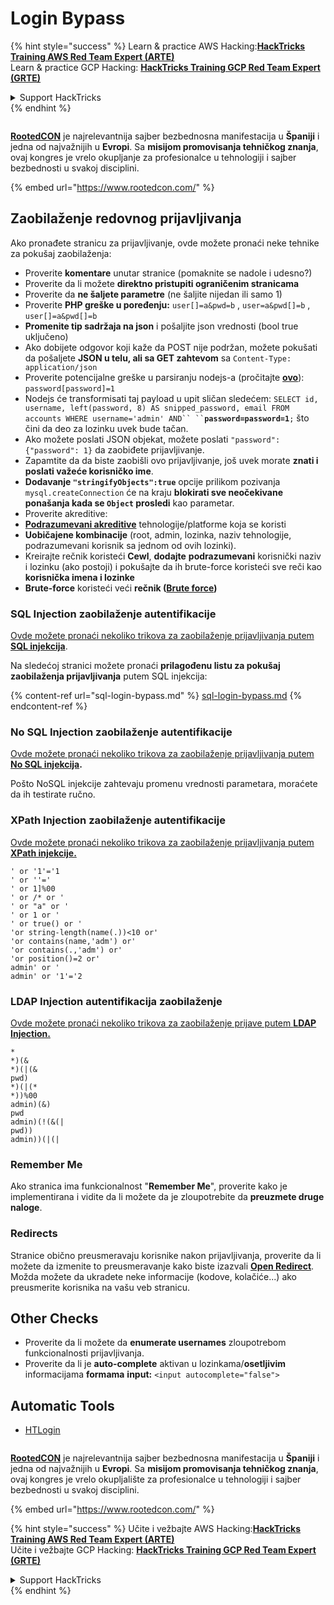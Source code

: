 # Login Bypass

{% hint style="success" %}
Learn & practice AWS Hacking:<img src="/.gitbook/assets/arte.png" alt="" data-size="line">[**HackTricks Training AWS Red Team Expert (ARTE)**](https://training.hacktricks.xyz/courses/arte)<img src="/.gitbook/assets/arte.png" alt="" data-size="line">\
Learn & practice GCP Hacking: <img src="/.gitbook/assets/grte.png" alt="" data-size="line">[**HackTricks Training GCP Red Team Expert (GRTE)**<img src="/.gitbook/assets/grte.png" alt="" data-size="line">](https://training.hacktricks.xyz/courses/grte)

<details>

<summary>Support HackTricks</summary>

* Check the [**subscription plans**](https://github.com/sponsors/carlospolop)!
* **Join the** 💬 [**Discord group**](https://discord.gg/hRep4RUj7f) or the [**telegram group**](https://t.me/peass) or **follow** us on **Twitter** 🐦 [**@hacktricks\_live**](https://twitter.com/hacktricks\_live)**.**
* **Share hacking tricks by submitting PRs to the** [**HackTricks**](https://github.com/carlospolop/hacktricks) and [**HackTricks Cloud**](https://github.com/carlospolop/hacktricks-cloud) github repos.

</details>
{% endhint %}

<figure><img src="https://files.gitbook.com/v0/b/gitbook-x-prod.appspot.com/o/spaces%2F-L_2uGJGU7AVNRcqRvEi%2Fuploads%2FelPCTwoecVdnsfjxCZtN%2Fimage.png?alt=media&#x26;token=9ee4ff3e-92dc-471c-abfe-1c25e446a6ed" alt=""><figcaption></figcaption></figure>

[**RootedCON**](https://www.rootedcon.com/) je najrelevantnija sajber bezbednosna manifestacija u **Španiji** i jedna od najvažnijih u **Evropi**. Sa **misijom promovisanja tehničkog znanja**, ovaj kongres je vrelo okupljanje za profesionalce u tehnologiji i sajber bezbednosti u svakoj disciplini.

{% embed url="https://www.rootedcon.com/" %}

## **Zaobilaženje redovnog prijavljivanja**

Ako pronađete stranicu za prijavljivanje, ovde možete pronaći neke tehnike za pokušaj zaobilaženja:

* Proverite **komentare** unutar stranice (pomaknite se nadole i udesno?)
* Proverite da li možete **direktno pristupiti ograničenim stranicama**
* Proverite da **ne šaljete parametre** (ne šaljite nijedan ili samo 1)
* Proverite **PHP greške u poređenju:** `user[]=a&pwd=b` , `user=a&pwd[]=b` , `user[]=a&pwd[]=b`
* **Promenite tip sadržaja na json** i pošaljite json vrednosti (bool true uključeno)
* Ako dobijete odgovor koji kaže da POST nije podržan, možete pokušati da pošaljete **JSON u telu, ali sa GET zahtevom** sa `Content-Type: application/json`
* Proverite potencijalne greške u parsiranju nodejs-a (pročitajte [**ovo**](https://flattsecurity.medium.com/finding-an-unseen-sql-injection-by-bypassing-escape-functions-in-mysqljs-mysql-90b27f6542b4)): `password[password]=1`
* Nodejs će transformisati taj payload u upit sličan sledećem: ` SELECT id, username, left(password, 8) AS snipped_password, email FROM accounts WHERE username='admin' AND`` `` `**`password=password=1`**`;` što čini da deo za lozinku uvek bude tačan.
* Ako možete poslati JSON objekat, možete poslati `"password":{"password": 1}` da zaobiđete prijavljivanje.
* Zapamtite da da biste zaobišli ovo prijavljivanje, još uvek morate **znati i poslati važeće korisničko ime**.
* **Dodavanje `"stringifyObjects":true`** opcije prilikom pozivanja `mysql.createConnection` će na kraju **blokirati sve neočekivane ponašanja kada se `Object` prosledi** kao parametar.
* Proverite akreditive:
* [**Podrazumevani akreditive**](../../generic-methodologies-and-resources/brute-force.md#default-credentials) tehnologije/platforme koja se koristi
* **Uobičajene kombinacije** (root, admin, lozinka, naziv tehnologije, podrazumevani korisnik sa jednom od ovih lozinki).
* Kreirajte rečnik koristeći **Cewl**, **dodajte** **podrazumevani** korisnički naziv i lozinku (ako postoji) i pokušajte da ih brute-force koristeći sve reči kao **korisnička imena i lozinke**
* **Brute-force** koristeći veći **rečnik (**[**Brute force**](../../generic-methodologies-and-resources/brute-force.md#http-post-form)**)**

### SQL Injection zaobilaženje autentifikacije

[Ovde možete pronaći nekoliko trikova za zaobilaženje prijavljivanja putem **SQL injekcija**](../sql-injection/#authentication-bypass).

Na sledećoj stranici možete pronaći **prilagođenu listu za pokušaj zaobilaženja prijavljivanja** putem SQL injekcija:

{% content-ref url="sql-login-bypass.md" %}
[sql-login-bypass.md](sql-login-bypass.md)
{% endcontent-ref %}

### No SQL Injection zaobilaženje autentifikacije

[Ovde možete pronaći nekoliko trikova za zaobilaženje prijavljivanja putem **No SQL injekcija**](../nosql-injection.md#basic-authentication-bypass)**.**

Pošto NoSQL injekcije zahtevaju promenu vrednosti parametara, moraćete da ih testirate ručno.

### XPath Injection zaobilaženje autentifikacije

[Ovde možete pronaći nekoliko trikova za zaobilaženje prijavljivanja putem **XPath injekcije.**](../xpath-injection.md#authentication-bypass)
```
' or '1'='1
' or ''='
' or 1]%00
' or /* or '
' or "a" or '
' or 1 or '
' or true() or '
'or string-length(name(.))<10 or'
'or contains(name,'adm') or'
'or contains(.,'adm') or'
'or position()=2 or'
admin' or '
admin' or '1'='2
```
### LDAP Injection autentifikacija zaobilaženje

[Ovde možete pronaći nekoliko trikova za zaobilaženje prijave putem **LDAP Injection.**](../ldap-injection.md#login-bypass)
```
*
*)(&
*)(|(&
pwd)
*)(|(*
*))%00
admin)(&)
pwd
admin)(!(&(|
pwd))
admin))(|(|
```
### Remember Me

Ako stranica ima funkcionalnost "**Remember Me**", proverite kako je implementirana i vidite da li možete da je zloupotrebite da **preuzmete druge naloge**.

### Redirects

Stranice obično preusmeravaju korisnike nakon prijavljivanja, proverite da li možete da izmenite to preusmeravanje kako biste izazvali [**Open Redirect**](../open-redirect.md). Možda možete da ukradete neke informacije (kodove, kolačiće...) ako preusmerite korisnika na vašu veb stranicu.

## Other Checks

* Proverite da li možete da **enumerate usernames** zloupotrebom funkcionalnosti prijavljivanja.
* Proverite da li je **auto-complete** aktivan u lozinkama/**osetljivim** informacijama **formama** **input:** `<input autocomplete="false">`

## Automatic Tools
* [HTLogin](https://github.com/akinerkisa/HTLogin)

<figure><img src="https://files.gitbook.com/v0/b/gitbook-x-prod.appspot.com/o/spaces%2F-L_2uGJGU7AVNRcqRvEi%2Fuploads%2FelPCTwoecVdnsfjxCZtN%2Fimage.png?alt=media&#x26;token=9ee4ff3e-92dc-471c-abfe-1c25e446a6ed" alt=""><figcaption></figcaption></figure>

​​[**RootedCON**](https://www.rootedcon.com/) je najrelevantnija sajber bezbednosna manifestacija u **Španiji** i jedna od najvažnijih u **Evropi**. Sa **misijom promovisanja tehničkog znanja**, ovaj kongres je vrelo okupljalište za profesionalce u tehnologiji i sajber bezbednosti u svakoj disciplini.

{% embed url="https://www.rootedcon.com/" %}

{% hint style="success" %}
Učite i vežbajte AWS Hacking:<img src="/.gitbook/assets/arte.png" alt="" data-size="line">[**HackTricks Training AWS Red Team Expert (ARTE)**](https://training.hacktricks.xyz/courses/arte)<img src="/.gitbook/assets/arte.png" alt="" data-size="line">\
Učite i vežbajte GCP Hacking: <img src="/.gitbook/assets/grte.png" alt="" data-size="line">[**HackTricks Training GCP Red Team Expert (GRTE)**<img src="/.gitbook/assets/grte.png" alt="" data-size="line">](https://training.hacktricks.xyz/courses/grte)

<details>

<summary>Support HackTricks</summary>

* Proverite [**subscription plans**](https://github.com/sponsors/carlospolop)!
* **Pridružite se** 💬 [**Discord grupi**](https://discord.gg/hRep4RUj7f) ili [**telegram grupi**](https://t.me/peass) ili **pratite** nas na **Twitteru** 🐦 [**@hacktricks\_live**](https://twitter.com/hacktricks\_live)**.**
* **Podelite hakerske trikove slanjem PR-ova na** [**HackTricks**](https://github.com/carlospolop/hacktricks) i [**HackTricks Cloud**](https://github.com/carlospolop/hacktricks-cloud) github repozitorijume.

</details>
{% endhint %}
